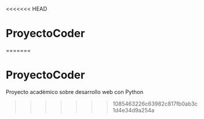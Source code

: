 <<<<<<< HEAD
# ProyectoCoder
=======
# ProyectoCoder
Proyecto académico sobre desarrollo web con Python
>>>>>>> 1085463226c63982c817fb0ab3c1d4e34d9a254a
